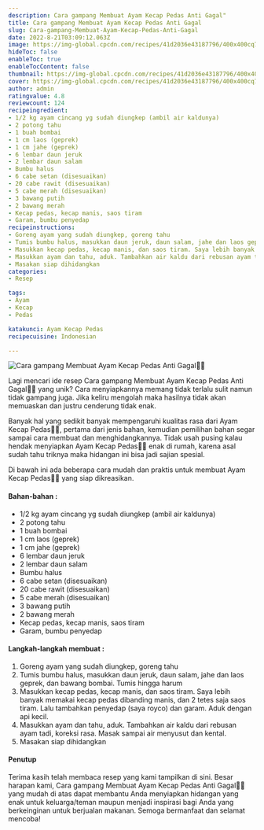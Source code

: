 ```yaml
---
description: Cara gampang Membuat Ayam Kecap Pedas Anti Gagal"
title: Cara gampang Membuat Ayam Kecap Pedas Anti Gagal
slug: Cara-gampang-Membuat-Ayam-Kecap-Pedas-Anti-Gagal
date: 2022-8-21T03:09:12.063Z
image: https://img-global.cpcdn.com/recipes/41d2036e43187796/400x400cq70/photo.jpg
hideToc: false
enableToc: true
enableTocContent: false
thumbnail: https://img-global.cpcdn.com/recipes/41d2036e43187796/400x400cq70/photo.jpg
cover: https://img-global.cpcdn.com/recipes/41d2036e43187796/400x400cq70/photo.jpg
author: admin
ratingvalue: 4.8
reviewcount: 124
recipeingredient:
- 1/2 kg ayam cincang yg sudah diungkep (ambil air kaldunya)
- 2 potong tahu
- 1 buah bombai
- 1 cm laos (geprek)
- 1 cm jahe (geprek)
- 6 lembar daun jeruk
- 2 lembar daun salam
- Bumbu halus
- 6 cabe setan (disesuaikan)
- 20 cabe rawit (disesuaikan)
- 5 cabe merah (disesuaikan)
- 3 bawang putih
- 2 bawang merah
- Kecap pedas, kecap manis, saos tiram
- Garam, bumbu penyedap
recipeinstructions:
- Goreng ayam yang sudah diungkep, goreng tahu
- Tumis bumbu halus, masukkan daun jeruk, daun salam, jahe dan laos geprek, dan bawang bombai. Tumis hingga harum
- Masukkan kecap pedas, kecap manis, dan saos tiram. Saya lebih banyak memakai kecap pedas dibanding manis, dan 2 tetes saja saos tiram. Lalu tambahkan penyedap (saya royco) dan garam. Aduk dengan api kecil.
- Masukkan ayam dan tahu, aduk. Tambahkan air kaldu dari rebusan ayam tadi, koreksi rasa. Masak sampai air menyusut dan kental.
- Masakan siap dihidangkan
categories:
- Resep

tags:
- Ayam
- Kecap
- Pedas

katakunci: Ayam Kecap Pedas
recipecuisine: Indonesian

---
```


![Cara gampang Membuat Ayam Kecap Pedas Anti Gagal👩‍🍳](https://img-global.cpcdn.com/recipes/41d2036e43187796/400x400cq70/photo.jpg)

Lagi mencari ide resep Cara gampang Membuat Ayam Kecap Pedas Anti Gagal👩‍🍳 yang unik? Cara menyiapkannya memang tidak terlalu sulit namun tidak gampang juga. Jika keliru mengolah maka hasilnya tidak akan memuaskan dan justru cenderung tidak enak.

Banyak hal yang sedikit banyak mempengaruhi kualitas rasa dari Ayam Kecap Pedas👩‍🍳, pertama dari jenis bahan, kemudian pemilihan bahan segar sampai cara membuat dan menghidangkannya. Tidak usah pusing kalau hendak menyiapkan Ayam Kecap Pedas👩‍🍳 enak di rumah, karena asal sudah tahu triknya maka hidangan ini bisa jadi sajian spesial.

Di bawah ini ada beberapa cara mudah dan praktis untuk membuat Ayam Kecap Pedas👩‍🍳 yang siap dikreasikan.

<!--inarticleads1-->

#### Bahan-bahan :

- 1/2 kg ayam cincang yg sudah diungkep (ambil air kaldunya)
- 2 potong tahu
- 1 buah bombai
- 1 cm laos (geprek)
- 1 cm jahe (geprek)
- 6 lembar daun jeruk
- 2 lembar daun salam
- Bumbu halus
- 6 cabe setan (disesuaikan)
- 20 cabe rawit (disesuaikan)
- 5 cabe merah (disesuaikan)
- 3 bawang putih
- 2 bawang merah
- Kecap pedas, kecap manis, saos tiram
- Garam, bumbu penyedap

<!--inarticleads2-->

#### Langkah-langkah membuat :

1. Goreng ayam yang sudah diungkep, goreng tahu
1. Tumis bumbu halus, masukkan daun jeruk, daun salam, jahe dan laos geprek, dan bawang bombai. Tumis hingga harum
1. Masukkan kecap pedas, kecap manis, dan saos tiram. Saya lebih banyak memakai kecap pedas dibanding manis, dan 2 tetes saja saos tiram. Lalu tambahkan penyedap (saya royco) dan garam. Aduk dengan api kecil.
1. Masukkan ayam dan tahu, aduk. Tambahkan air kaldu dari rebusan ayam tadi, koreksi rasa. Masak sampai air menyusut dan kental.
1. Masakan siap dihidangkan

#### Penutup

Terima kasih telah membaca resep yang kami tampilkan di sini. Besar harapan kami, Cara gampang Membuat Ayam Kecap Pedas Anti Gagal👩‍🍳 yang mudah di atas dapat membantu Anda menyiapkan hidangan yang enak untuk keluarga/teman maupun menjadi inspirasi bagi Anda yang berkeinginan untuk berjualan makanan. Semoga bermanfaat dan selamat mencoba!